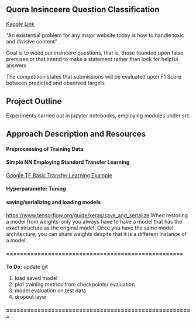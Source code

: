 
## Quora Insinceere Question Classification 
[Kaggle Link](https://www.kaggle.com/c/quora-insincere-questions-classification/notebooks)


"An existential problem for any major website today is how to handle toxic and divisive content"

Goal is to weed out insincere questions, that is, those founded upon false premises or that intend to make a statement rather than look for helpful answers 

The competition states that submissions will be evaluated upon F1 Score between predicted and observed targets 

## Project Outline 
Experiments carried out in jupyter notebooks, employing modules under src 

## Approach Description and Resources

#### Preprocessing of Training Data


#### Simple NN Employing Standard Transfer Learning 
[Google TF Basic Transfer Learning Example](https://www.tensorflow.org/tutorials/keras/text_classification_with_hub)


#### Hyperparameter Tuning

#### saving/serializing and loading models
https://www.tensorflow.org/guide/keras/save_and_serialize
When restoring a model from weights-only you always have to have a model that has the exact structure as the original model. Once you have the same model architecture, you can share weights despite that it is a different instance of a model.


#### ===================================================
**To Do:**
update git
1) load saved model
2) plot training metrics from checkpoints/ evaluation
3) model evaluation on test data
4) dropout layer
#### ======================================================




